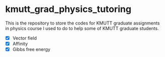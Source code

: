 # kmutt_grad_physics_tutoring

This is the repository to store the codes for KMUTT graduate assignments in physics course I used to do to help some of KMUTT graduate students.
- [X] Vector field
- [X] Affinity
- [X] Gibbs free energy

